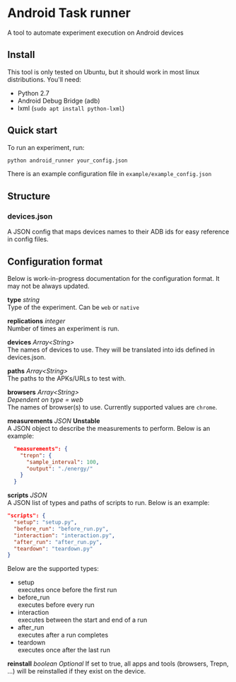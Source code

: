 # Android Task runner
A tool to automate experiment execution on Android devices

## Install
This tool is only tested on Ubuntu, but it should work in most linux distributions.
You'll need:
- Python 2.7
- Android Debug Bridge (adb)
- lxml (`sudo apt install python-lxml`)

## Quick start
To run an experiment, run:
```bash
python android_runner your_config.json
```
There is an example configuration file in `example/example_config.json`

## Structure
### devices.json
A JSON config that maps devices names to their ADB ids for easy reference in config files.

## Configuration format
Below is work-in-progress documentation for the configuration format.
It may not be always updated.

**type** *string*  
Type of the experiment. Can be `web` or `native`

**replications** *integer*  
Number of times an experiment is run.

**devices** *Array\<String\>*  
The names of devices to use. They will be translated into ids defined in devices.json.

**paths** *Array\<String\>*  
The paths to the APKs/URLs to test with.

**browsers** *Array\<String\>*  
*Dependent on type = web*  
The names of browser(s) to use. Currently supported values are `chrome`.

**measurements** *JSON* **Unstable**  
A JSON object to describe the measurements to perform. Below is an example:
```json
  "measurements": {
    "trepn": {
      "sample_interval": 100,
      "output": "./energy/"
    }
  }
```

**scripts** *JSON*  
A JSON list of types and paths of scripts to run. Below is an example:
```json
"scripts": {
  "setup": "setup.py",
  "before_run": "before_run.py",
  "interaction": "interaction.py",
  "after_run": "after_run.py",
  "teardown": "teardown.py"
}
```
Below are the supported types:
- setup  
  executes once before the first run
- before_run  
  executes before every run
- interaction  
  executes between the start and end of a run
- after_run  
  executes after a run completes
- teardown  
  executes once after the last run

**reinstall** *boolean* *Optional*
If set to true, all apps and tools (browsers, Trepn, ...) will be reinstalled if they exist on the device.